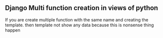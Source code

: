<h2>Django Multi function creation in views of python </h2>
<p>If you are create multiple function with the same name and creating the template. then template not show any data because this is nonsense thing happen</p>
